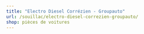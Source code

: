 ```yaml
---
title: "Electro Diesel Corrézien - Groupauto"
url: /souillac/electro-diesel-correzien-groupauto/
shop: pièces de voitures
---
```

